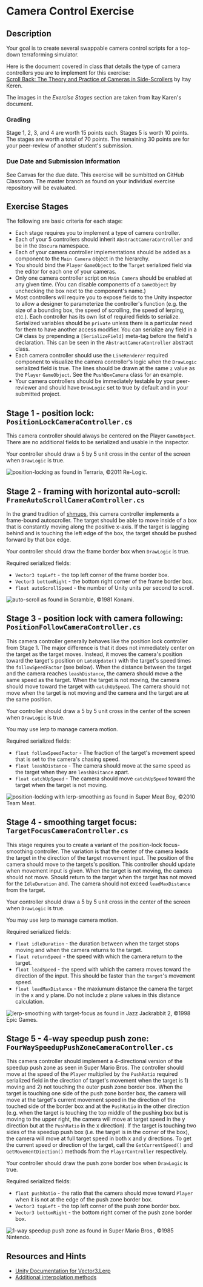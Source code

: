 # Camera Control Exercise

## Description

Your goal is to create several swappable camera control scripts for a top-down terraforming simulator.

Here is the document covered in class that details the type of camera controllers you are to implement for this exercise:  
[Scroll Back: The Theory and Practice of Cameras in Side-Scrollers](https://www.gamedeveloper.com/design/scroll-back-the-theory-and-practice-of-cameras-in-side-scrollers) by Itay Keren.  

The images in the *Exercise Stages* section are taken from Itay Karen's document.

### Grading

Stage 1, 2, 3, and 4 are worth 15 points each. Stages 5 is worth 10 points. The stages are worth a total of 70 points. The remaining 30 points are for your peer-review of another student's submission.

### Due Date and Submission Information

See Canvas for the due date. This exercise will be sumbitted on GitHub Classroom. The master branch as found on your individual exercise repository will be evaluated.

## Exercise Stages 

The following are basic criteria for each stage:
* Each stage requires you to implement a type of camera controller. 
* Each of your 5 controllers should inherit `AbstractCameraController` and be in the `Obscura` namespace. 
* Each of your camera controller implementations should be added as a component to the `Main Camera`  object in the hierarchy.
* You should bind the `Player` `GameObject` to the `Target` serialized field via the editor for each one of your cameras.
* Only one camera controller script on `Main Camera` should be enabled at any given time. (You can disable components of a `GameObject` by unchecking the box next to the component's name.)
* Most controllers will require you to expose fields to the Unity inspector to allow a designer to parameterize the controller's function (e.g. the size of a bounding box, the speed of scrolling, the speed of lerping, etc.). Each controller has its own list of required fields to serialize. Serialized variables should be `private` unless there is a particular need for them to have another access modifier. You can serialize any field in a C# class by prepending a `[SerializeField]` meta-tag before the field's declaration. This can be seen in the `AbstractCameraController` abstract class.
* Each camera controller should use the `LineRenderer` required component to visualize the camera controller's logic when the `DrawLogic` serialized field is true. The lines should be drawn at the same `z` value as the `Player` `GameObject`. See the `PushBoxCamera` class for an example.
* Your camera controllers should be immediately testable by your peer-reviewer and should have `DrawLogic` set to true by default and in your submitted project.

## Stage 1 - position lock: `PositionLockCameraController.cs`

This camera controller should always be centered on the Player `GameObject`. There are no additional fields to be serialized and usable in the inspector.

Your controller should draw a 5 by 5 unit cross in the center of the screen when `DrawLogic` is true. 

![position-locking](https://lh6.googleusercontent.com/Bh_vzER7pXFZgRMsi158LA_q3Dg9LnykuR1cW3f8K8hgSI-BlNKLfocuGAhHRxbrcaeadtay_MgS55CO4eD0jyDIy0QB9SvAPHFnWQlDMKfN9QQJkL4RxAKc28_ymrCz) as found in Terraria, ©2011 Re-Logic.

## Stage 2 - framing with horizontal auto-scroll: `FrameAutoScrollCameraController.cs`

In the grand tradition of [shmups](http://www.shmups.com/), this camera controller implements a frame-bound autoscroller. The target should be able to move inside of a box that is constantly moving along the positive x-axis. If the target is lagging behind and is touching the left edge of the box, the target should be pushed forward by that box edge.

Your controller should draw the frame border box when `DrawLogic` is true. 

Required serialized fields:
* `Vector3 topLeft` - the top left corner of the frame border box.
* `Vector3 bottomRight` - the bottom right corner of the frame border box.
* `float autoScrollSpeed` - the number of Unity units per second to scroll.

![auto-scroll](https://lh3.googleusercontent.com/ob8Z5bAdjxI6C9hgzL1-EcIPNeUCxCGHuOK7TaQoGtkq0iczuaSw3usLF9oYhqJfrRWQTmsRFTNqoYNoX9KjHTsuOC_auBY68C24FQEN-a3a11bM25xQdfAZ8Ls7RuxS) as found in Scramble, ©1981 Konami.

## Stage 3 - position lock with camera following: `PositionFollowCameraController.cs`

This camera controller generally behaves like the position lock controller from Stage 1. The major difference is that it does not immediately center on the target as the target moves. Instead, it moves the camera's position toward the target's position on `LateUpdate()` with the target's speed times the `followSpeedFactor` (see below). When the distance between the target and the camera reaches `leashDistance`, the camera should move a the same speed as the target. When the target is not moving, the camera should move toward the target with `catchUpSpeed`. The camera should not move when the target is not moving and the camera and the target are at the same position.

Your controller should draw a 5 by 5 unit cross in the center of the screen when `DrawLogic` is true.

You may use lerp to manage camera motion.

Required serialized fields:
* `float followSpeedFactor` - The fraction of the target's movement speed that is set to the camera's chasing speed.
* `float leashDistance` - The camera should move at the same speed as the target when they are `leashDsitance` apart.
* `float catchUpSpeed` - The camera should move `catchUpSpeed` toward the target when the target is not moving.

![position-locking with lerp-smoothing](https://lh3.googleusercontent.com/Lo1c9W3Yo0VQzf6mxAssaqXS7RoELziUwPbowklnCsI4BiqR46vYeejQPhjgZla3AR6INwVy6tCoXog4_Yc85DmlPcOapN_DjoRz6CRgD3nvTaGWkPm3cmaNpKj2tWiO) as found in Super Meat Boy, ©2010 Team Meat.

## Stage 4 - smoothing target focus: `TargetFocusCameraController.cs`

This stage requires you to create a variant of the position-lock focus-smoothing controller. The variation is that the center of the camera leads the target in the direction of the target movement input. The position of the camera should move to the targets's position. This controller should update when movement input is given. When the target is not moving, the camera should not move. Should return to the target when the target has not moved for the `IdleDuration` and. The camera should not exceed `leadMaxDistance` from the target.

Your controller should draw a 5 by 5 unit cross in the center of the screen when `DrawLogic` is true.

You may use lerp to manage camera motion.

Required serialized fields:
* `float idleDuration` - the duration between when the target stops moving and when the camera returns to the target.
* `float returnSpeed` - the speed with which the camera return to the target.
* `float leadSpeed` - the speed with which the camera moves toward the direction of the input. This should be faster than the `target`'s movement speed.
*  `float leadMaxDistance` - the maxiumum distance the camera the target in the x and y plane. Do not include z plane values in this distance calculation.

![lerp-smoothing with target-focus](https://lh3.googleusercontent.com/-zeUJrdvmQnbB8stwBJ-P9spyZVEJIHtxDATQPkniX1hc35Y6oCLXQaqfcCmKn_Sd1cXSHN2MF2BWn1SLmoAvQbg6rCC6h_HQtqEkplanN3iaXjNgDdixCf5SSdw-YTm) as found in Jazz Jackrabbit 2, ©1998 Epic Games.

## Stage 5 - 4-way speedup push zone: `FourWaySpeedupPushZoneCameraController.cs`

This camera controller should implement a 4-directional version of the speedup push zone as seen in Super Mario Bros. The controller should move at the speed of the `Player` multiplied by the `PushRatio` required serialized field in the direction of target's movement when the target is 1) moving and 2) not touching the outer push zone border box. When the target is touching one side of the push zone border box, the camera will move at the target's current movement speed in the direction of the touched side of the border box and at the `PushRatio` in the other direction (e.g. when the target is touching the top middle of the pushing box but is moving to the upper right, the camera will move at target speed in the y direction but at the `PushRatio` in the x direction). If the target is touching two sides of the speedup push box (i.e. the target is in the corner of the box), the camera will move at full target speed in both x and y directions. To get the current speed or direction of the target, call the `GetCurrentSpeed()` and `GetMovementDiection()` methods from the `PlayerController` respectively.

Your controller should draw the push zone border box when `DrawLogic` is true. 

Required serialized fields:
* `float pushRatio` - the ratio that the camera should move toward `Player` when it is not at the edge of the push zone border box.
* `Vector3 topLeft` - the top left corner of the push zone border box.
* `Vector3 bottomRight` - the bottom right corner of the push zone border box.

![1-way speedup push zone](https://lh6.googleusercontent.com/uuYbEkabfImuD-zi06EV57-pWfdrM7fcFsZxFXZVIfr5dFijpk_AXeRkR9K55wiqYl6IH7bMc15SEr8YzQFmHiBdvk6WntvSmkTvdDupe1y57R33AkxEXiDYif4AOUEY) as found in Super Mario Bros., ©1985 Nintendo.

## Resources and Hints

* [Unity Documentation for Vector3.Lerp](https://docs.unity3d.com/ScriptReference/Vector3.Lerp.html)
* [Additional interpolation methods](http://wiki.unity3d.com/index.php?title=Mathfx)

